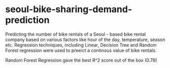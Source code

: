 # seoul-bike-sharing-demand-prediction
Predicting the number of bike rentals of a Seoul - based bike rental company based on various factors like hour of the day, temperature, season etc.
Regression techniques, including Linear, Decision Tree and Random Forest regression were used to preeict a continous value of bike rentals.

Random Forest Regression gave the best R^2 score out of the box (0.78) 

